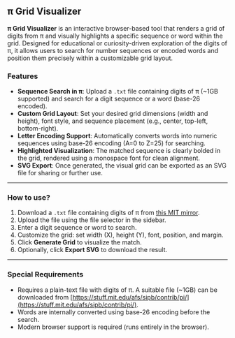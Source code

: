 ## π Grid Visualizer

**π Grid Visualizer** is an interactive browser-based tool that renders a grid of digits from π and visually highlights a specific sequence or word within the grid. Designed for educational or curiosity-driven exploration of the digits of π, it allows users to search for number sequences or encoded words and position them precisely within a customizable grid layout.

### Features

- **Sequence Search in π**: Upload a `.txt` file containing digits of π (\~1GB supported) and search for a digit sequence or a word (base-26 encoded).
- **Custom Grid Layout**: Set your desired grid dimensions (width and height), font style, and sequence placement (e.g., center, top-left, bottom-right).
- **Letter Encoding Support**: Automatically converts words into numeric sequences using base-26 encoding (A=0 to Z=25) for searching.
- **Highlighted Visualization**: The matched sequence is clearly bolded in the grid, rendered using a monospace font for clean alignment.
- **SVG Export**: Once generated, the visual grid can be exported as an SVG file for sharing or further use.

---

### How to use?

1. Download a `.txt` file containing digits of π from [this MIT mirror](https://stuff.mit.edu/afs/sipb/contrib/pi/).
2. Upload the file using the file selector in the sidebar.
3. Enter a digit sequence or word to search.
4. Customize the grid: set width (X), height (Y), font, position, and margin.
5. Click **Generate Grid** to visualize the match.
6. Optionally, click **Export SVG** to download the result.

---

### Special Requirements

- Requires a plain-text file with digits of π. A suitable file (\~1GB) can be downloaded from [https://stuff.mit.edu/afs/sipb/contrib/pi/](https://stuff.mit.edu/afs/sipb/contrib/pi/).
- Words are internally converted using base-26 encoding before the search.
- Modern browser support is required (runs entirely in the browser).
